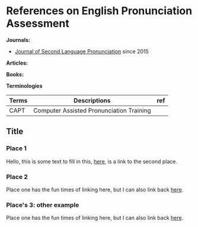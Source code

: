 # References on English Pronunciation Assessment

**Journals:**

+ [Journal of Second Language Pronunciation](https://benjamins.com/catalog/jslp) since 2015  

**Articles:**  


**Books:**  

**Terminologies**  

|Terms|Descriptions|ref|
|--|--|--|
|CAPT| Computer Assisted Pronunciation Training||


## Title

### Place 1

Hello, this is some text to fill in this, [here](#place-2), is a link to the second place.

### Place 2

Place one has the fun times of linking here, but I can also link back [here](#place-1).

### Place's 3: other example

Place one has the fun times of linking here, but I can also link back [here](#places-3-other-example).

